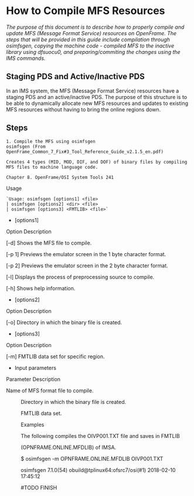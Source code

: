 # **How to Compile MFS Resources**

_The purpose of this document is to describe how to properly compile and update MFS (Message Format Service) resources on OpenFrame. The steps that will be provided in this guide include compilation through osimfsgen, copying the machine code - compiled MFS to the inactive library using dfsuocu0, and preparing/commiting the changes using the IMS commands._

## **Staging PDS and Active/Inactive PDS**

In an IMS system, the MFS (Message Format Service) resources have a staging PDS and an active/inactive PDS. The purpose of this structure is to be able to dynamically allocate new MFS resources and updates to existing MFS resources without having to bring the online regions down. 

## **Steps**
	
	1. Compile the MFS using osimfsgen
	osimfsgen (From OpenFrame_Common_7_Fix#3_Tool_Reference_Guide_v2.1.5_en.pdf)

	Creates 4 types (MID, MOD, DIF, and DOF) of binary files by compiling MFS files to machine language code.

	Chapter 8. OpenFrame/OSI System Tools 241

Usage

	`Usage: osimfsgen [options1] <file>
	| osimfsgen [options2] <dir> <file>
	| osimfsgen [options3] <FMTLIB> <file>`

- [options1]

Option Description

[-d] Shows the MFS file to compile.

[-p 1] Previews the emulator screen in the 1 byte character format.

[-p 2] Previews the emulator screen in the 2 byte character format.

[-l] Displays the process of preprocessing source to compile.

[-h] Shows help information.

- [options2]

Option Description

[-o] Directory in which the binary file is created.

- [options3]

Option Description

[-m] FMTLIB data set for specific region.

- Input parameters

Parameter Description

<file> Name of MFS format file to compile.

<dir> Directory in which the binary file is created.

<FMTLIB> FMTLIB data set.

Examples

The following compiles the OIVP001.TXT file and saves in FMTLIB

(OPNFRAME.ONLINE.MFDLIB) of IMSA.

$ osimfsgen -m OPNFRAME.ONLINE.MFDLIB OIVP001.TXT

osimfsgen 7.1.0(54) obuild@tplinux64:ofsrc7/osi(#1) 2018-02-10 17:45:12


#TODO FINISH